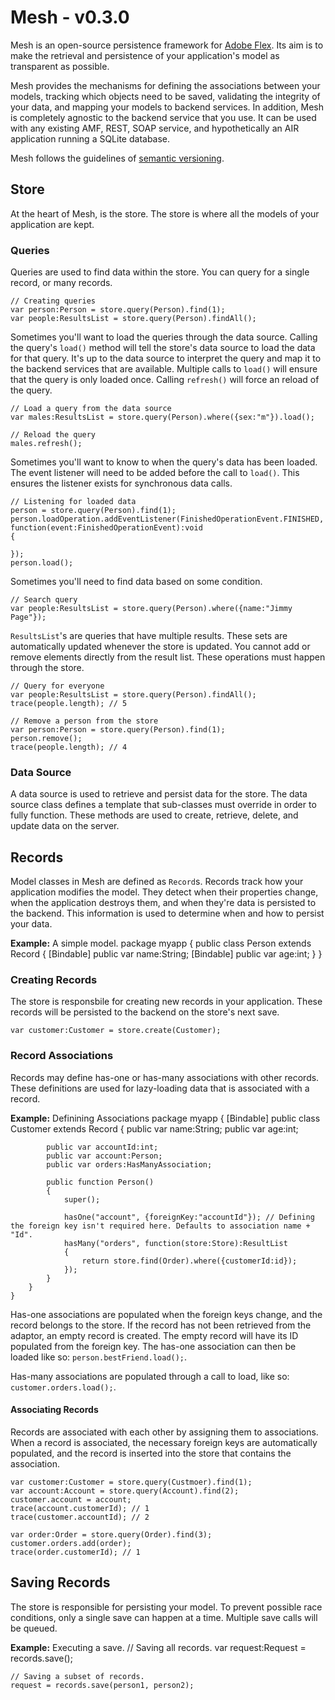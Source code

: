 # Mesh - v0.3.0
Mesh is an open-source persistence framework for [Adobe Flex](http://www.adobe.com/products/flex/). Its aim is to make the retrieval and persistence of your application's model as transparent as possible.

Mesh provides the mechanisms for defining the associations between your models, tracking which objects need to be saved, validating the integrity of your data, and mapping your models to backend services. In addition, Mesh is completely agnostic to the backend service that you use. It can be used with any existing AMF, REST, SOAP service, and hypothetically an AIR application running a SQLite database.

Mesh follows the guidelines of [semantic versioning](http://www.semver.org).

## Store
At the heart of Mesh, is the store. The store is where all the models of your application are kept.

### Queries
Queries are used to find data within the store. You can query for a single record, or many records.

	// Creating queries
	var person:Person = store.query(Person).find(1);
	var people:ResultsList = store.query(Person).findAll();

Sometimes you'll want to load the queries through the data source. Calling the query's `load()` method will tell the store's data source to load the data for that query. It's up to the data source to interpret the query and map it to the backend services that are available. Multiple calls to `load()` will ensure that the query is only loaded once. Calling `refresh()` will force an reload of the query.

	// Load a query from the data source
	var males:ResultsList = store.query(Person).where({sex:"m"}).load();

	// Reload the query
	males.refresh();

Sometimes you'll want to know to when the query's data has been loaded. The event listener will need to be added before the call to `load()`. This ensures the listener exists for synchronous data calls.

	// Listening for loaded data
	person = store.query(Person).find(1);
	person.loadOperation.addEventListener(FinishedOperationEvent.FINISHED, function(event:FinishedOperationEvent):void
	{
		
	});
	person.load();

Sometimes you'll need to find data based on some condition.

	// Search query
	var people:ResultsList = store.query(Person).where({name:"Jimmy Page"});

`ResultsList`'s are queries that have multiple results. These sets are automatically updated whenever the store is updated. You cannot add or remove elements directly from the result list. These operations must happen through the store.

	// Query for everyone
	var people:ResultsList = store.query(Person).findAll();
	trace(people.length); // 5

	// Remove a person from the store
	var person:Person = store.query(Person).find(1);
	person.remove();
	trace(people.length); // 4

### Data Source
A data source is used to retrieve and persist data for the store. The data source class defines a template that sub-classes must override in order to fully function. These methods are used to create, retrieve, delete, and update data on the server.

## Records
Model classes in Mesh are defined as `Record`s. Records track how your application modifies the model. They detect when their properties change, when the application destroys them, and when they're data is persisted to the backend. This information is used to determine when and how to persist your data.

**Example:** A simple model.
	package myapp
	{
		public class Person extends Record
		{
			[Bindable] public var name:String;
			[Bindable] public var age:int;
		}
	}

### Creating Records
The store is responsbile for creating new records in your application. These records will be persisted to the backend on the store's next save.

	var customer:Customer = store.create(Customer);

### Record Associations
Records may define has-one or has-many associations with other records. These definitions are used for lazy-loading data that is associated with a record.

**Example:** Definining Associations
	package myapp
	{
		[Bindable]
		public class Customer extends Record
		{
			public var name:String;
			public var age:int;

			public var accountId:int;
			public var account:Person;
			public var orders:HasManyAssociation;

			public function Person()
			{
				super();

				hasOne("account", {foreignKey:"accountId"}); // Defining the foreign key isn't required here. Defaults to association name + "Id".
				hasMany("orders", function(store:Store):ResultList
				{
					return store.find(Order).where({customerId:id});
				});
			}
		}
	}

Has-one associations are populated when the foreign keys change, and the record belongs to the store. If the record has not been retrieved from the adaptor, an empty record is created. The empty record will have its ID populated from the foreign key. The has-one association can then be loaded like so: `person.bestFriend.load();`.

Has-many associations are populated through a call to load, like so: `customer.orders.load();`.

#### Associating Records
Records are associated with each other by assigning them to associations. When a record is associated, the necessary foreign keys are automatically populated, and the record is inserted into the store that contains the association.

	var customer:Customer = store.query(Custmoer).find(1);
	var account:Account = store.query(Account).find(2);
	customer.account = account;
	trace(account.customerId); // 1
	trace(customer.accountId); // 2

	var order:Order = store.query(Order).find(3);
	customer.orders.add(order);
	trace(order.customerId); // 1

## Saving Records
The store is responsible for persisting your model. To prevent possible race conditions, only a single save can happen at a time. Multiple save calls will be queued.

**Example:** Executing a save.
	// Saving all records.
	var request:Request = records.save();

	// Saving a subset of records.
	request = records.save(person1, person2);